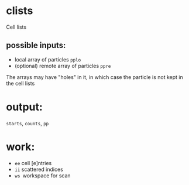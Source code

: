 # clists

Cell lists

## possible inputs:
* local array of particles `pplo`
* (optional) remote array of particles `ppre`

The arrays may have "holes" in it, in which case the particle is not kept in the cell lists

# output:
`starts`, `counts`, `pp`

# work:
* `ee` cell [e]ntries
* `ii` scattered indices
* `ws `workspace for scan
